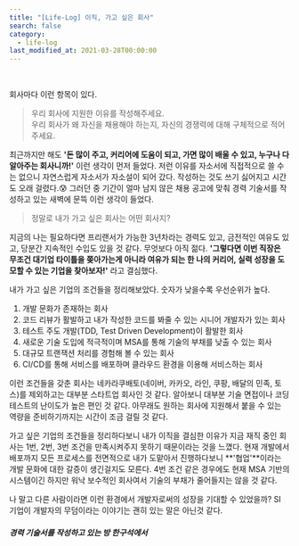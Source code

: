 ```yaml
---
title: "[Life-Log] 이직, 가고 싶은 회사"
search: false
category:
  - life-log
last_modified_at: 2021-03-28T00:00:00
---
```


<br>

회사마다 이런 항목이 있다. 

> 우리 회사에 지원한 이유를 작성해주세요.<br>
> 우리 회사가 왜 자신을 채용해야 하는지, 자신의 경쟁력에 대해 구체적으로 적어 주세요.

최근까지만 해도 **'돈 많이 주고, 커리어에 도움이 되고, 가면 많이 배울 수 있고, 누구나 다 알아주는 회사니까!'** 이런 생각이 먼저 들었다. 
저런 이유를 자소서에 직접적으로 쓸 수는 없으니 자연스럽게 자소서가 자소설이 되어 갔다. 
작성하는 것도 쓰기 싫어지고 시간도 오래 걸렸다.😰 
그러던 중 기간이 얼마 남지 않은 채용 공고에 맞춰 경력 기술서를 작성하고 있는 새벽에 문뜩 이런 생각이 들었다. 

> 정말로 내가 가고 싶은 회사는 어떤 회사지?

지금의 나는 필요하다면 프리랜서가 가능한 3년차라는 경력도 있고, 금전적인 여유도 있고, 당분간 지속적인 수입도 있을 것 같다. 
무엇보다 아직 젊다. 
**'그렇다면 이번 직장은 무조건 대기업 타이틀을 쫒아가는게 아니라 여유가 되는 한 나의 커리어, 실력 성장을 도모할 수 있는 기업을 찾아보자!'** 라고 결심했다.

내가 가고 싶은 기업의 조건들을 정리해보았다. 숫자가 낮을수록 우선순위가 높다.
1. 개발 문화가 존재하는 회사
1. 코드 리뷰가 활발하고 내가 작성한 코드를 봐줄 수 있는 시니어 개발자가 있는 회사
1. 테스트 주도 개발(TDD, Test Driven Development)이 활발한 회사
1. 새로운 기술 도입에 적극적이며 MSA를 통해 기술의 부채를 낮출 수 있는 회사
1. 대규모 트랜잭션 처리를 경험해 볼 수 있는 회사
1. CI/CD를 통해 서비스를 배포하며 클라우드 환경을 이용해 서비스하는 회사

이런 조건들을 갖춘 회사는 네카라쿠배토(네이버, 카카오, 라인, 쿠팡, 배달의 민족, 토스)를 제외하고는 대부분 스타트업 회사인 것 같다. 
알아보니 대부분 기술 면접이나 코딩 테스트의 난이도가 높은 편인 것 같다. 
아무래도 원하는 회사에 지원해서 붙을 수 있는 역량을 준비하기까지는 시간이 조금 걸릴 것 같다. 

가고 싶은 기업의 조건들을 정리하다보니 내가 이직을 결심한 이유가 지금 재직 중인 회사는 1번, 2번, 3번 조건을 만족시켜주지 못하기 때문이라는 것을 느꼈다. 
현재 개발에서 배포까지 모든 프로세스를 전면적으로 내가 도맡아서 진행하다보니 **'협업'**이라는 개발 문화에 대한 갈증이 생긴걸지도 모른다. 
4번 조건 같은 경우에도 현재 MSA 기반의 시스템이긴 하지만 워낙 보수적인 회사여서 기술의 부채가 줄어들지는 않을 것 같다. 

나 말고 다른 사람이라면 이런 환경에서 개발자로써의 성장을 기대할 수 있었을까? 
SI 기업이 개발자의 무덤이라는 이야기는 괜히 있는 말은 아닌것 같다.

##### 경력 기술서를 작성하고 있는 방 한구석에서
